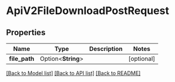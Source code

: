 # ApiV2FileDownloadPostRequest

## Properties

Name | Type | Description | Notes
------------ | ------------- | ------------- | -------------
**file_path** | Option<**String**> |  | [optional]

[[Back to Model list]](../README.md#documentation-for-models) [[Back to API list]](../README.md#documentation-for-api-endpoints) [[Back to README]](../README.md)


